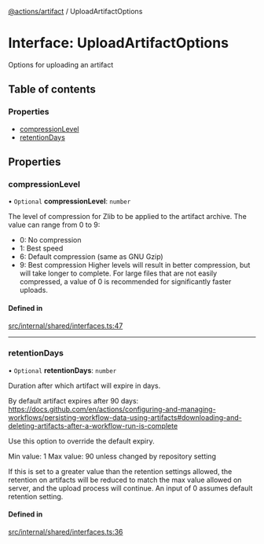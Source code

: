 [@actions/artifact](../README.md) / UploadArtifactOptions

# Interface: UploadArtifactOptions

Options for uploading an artifact

## Table of contents

### Properties

- [compressionLevel](UploadArtifactOptions.md#compressionlevel)
- [retentionDays](UploadArtifactOptions.md#retentiondays)

## Properties

### compressionLevel

• `Optional` **compressionLevel**: `number`

The level of compression for Zlib to be applied to the artifact archive.
The value can range from 0 to 9:
- 0: No compression
- 1: Best speed
- 6: Default compression (same as GNU Gzip)
- 9: Best compression
Higher levels will result in better compression, but will take longer to complete.
For large files that are not easily compressed, a value of 0 is recommended for significantly faster uploads.

#### Defined in

[src/internal/shared/interfaces.ts:47](https://github.com/actions/toolkit/blob/daf23ba/packages/artifact/src/internal/shared/interfaces.ts#L47)

___

### retentionDays

• `Optional` **retentionDays**: `number`

Duration after which artifact will expire in days.

By default artifact expires after 90 days:
https://docs.github.com/en/actions/configuring-and-managing-workflows/persisting-workflow-data-using-artifacts#downloading-and-deleting-artifacts-after-a-workflow-run-is-complete

Use this option to override the default expiry.

Min value: 1
Max value: 90 unless changed by repository setting

If this is set to a greater value than the retention settings allowed, the retention on artifacts
will be reduced to match the max value allowed on server, and the upload process will continue. An
input of 0 assumes default retention setting.

#### Defined in

[src/internal/shared/interfaces.ts:36](https://github.com/actions/toolkit/blob/daf23ba/packages/artifact/src/internal/shared/interfaces.ts#L36)
